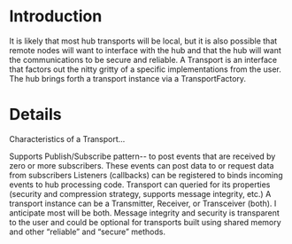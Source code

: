 # Introduction #

It is likely that most hub transports will be local, but it is also possible that remote nodes will want to interface with the hub and that the hub will want the communications to be secure and reliable.  A Transport is an interface that factors out the nitty gritty of a specific implementations from the user.  The hub brings forth a transport instance via a TransportFactory.


# Details #

Characteristics of a Transport…

Supports Publish/Subscribe pattern-- to post events that are received by zero or more subscribers.  These events can post data to or request data from subscribers
Listeners (callbacks) can be registered to binds incoming events to hub processing code.
Transport can queried for its properties (security and compression strategy, supports message integrity, etc.)
A transport instance can be a Transmitter, Receiver, or Transceiver (both).  I anticipate most will be both.
Message integrity and security is transparent to the user and could be optional for transports built using shared memory and other “reliable” and “secure” methods.